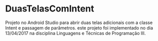 # DuasTelasComIntent
Projeto no Android Studio para abrir duas telas adicionais com a classe Intent e passagem de parâmetros. este projeto foi implementado no dia 13/04/2017 na disciplina Linguagens e Técnicas de Programação III.

